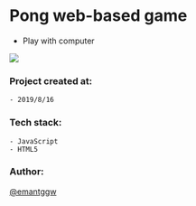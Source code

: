 # Pong web-based game

- Play with computer

<img src="https://github.com/emantggw/pong_js/raw/main/assets/screenshots/screenshot.gif" />

### Project created at:

    - 2019/8/16

### Tech stack:

    - JavaScript
    - HTML5

### Author:

[@emantggw](https://github.com/emantggw)
